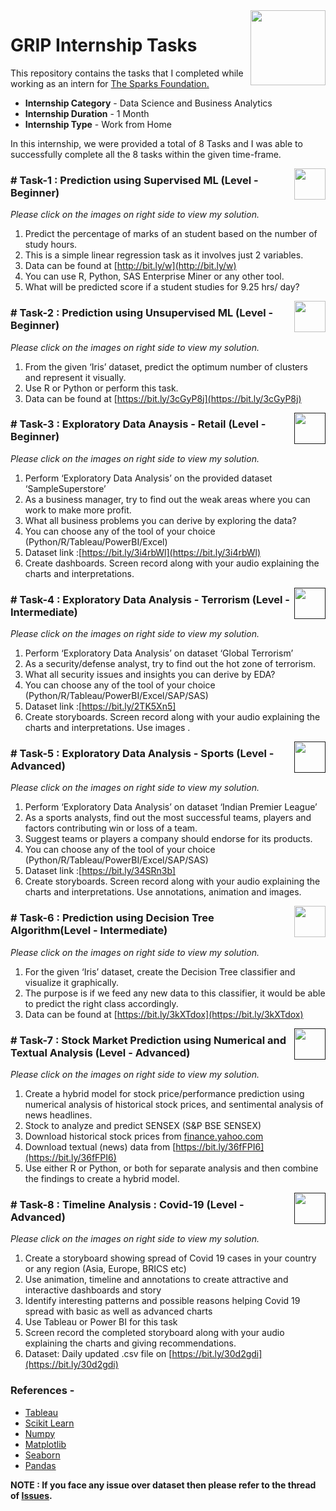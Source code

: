 <img align = right height = 120 width = 120 src = https://www.thesparksfoundationsingapore.org/images/logo_small.png>

#  GRIP Internship Tasks


This repository contains the tasks that I completed while working as an intern for [The Sparks Foundation.](https://www.thesparksfoundationsingapore.org/)
- **Internship Category** - Data Science and Business Analytics
- **Internship Duration** - 1 Month 
- **Internship Type** - Work from Home

In this internship, we were provided a total of 8 Tasks and I was able to successfully complete all the 8 tasks within the given time-frame.

[<img align = right height = 50 width = 50 src = https://cdn4.iconfinder.com/data/icons/project-management-4-2/65/161-512.png>](https://github.com/RohitWadhave/-The-Sparks-Foundation---Internship-Tasks-Data-Science-Business-Analytics-GRIP-DEC-22-/blob/main/Sparks%20Task%201%20-%20Prediction%20using%20Supervised%20ML/Task_1_Prediction_Using_Supervised_Learning.ipynb)

### # Task-1 : Prediction using Supervised ML (Level - Beginner)
_Please click on the images on right side to view my solution._

1. Predict the percentage of marks of an student based on the number of study hours.
1. This is a simple linear regression task as it involves just 2 variables.
1. Data can be found at [http://bit.ly/w](http://bit.ly/w)
1. You can use R, Python, SAS Enterprise Miner or any other tool.
1. What will be predicted score if a student studies for 9.25 hrs/ day?

[<img align = right height = 50 width = 50 src = https://cdn4.iconfinder.com/data/icons/project-management-4-2/65/161-512.png>](https://github.com/RohitWadhave/-The-Sparks-Foundation---Internship-Tasks-Data-Science-Business-Analytics-GRIP-DEC-22-/blob/main/Sparks%20Task%202%20-%20Prediction%20using%20Unsupervised%20ML/Task_2_Prediction_using_Unsupervised_ML.ipynb)

### # Task-2 : Prediction using Unsupervised ML (Level - Beginner)
_Please click on the images on right side to view my solution._

1. From the given ‘Iris’ dataset, predict the optimum number of clusters and represent it visually.
1. Use R or Python or perform this task.
1. Data can be found at [https://bit.ly/3cGyP8j](https://bit.ly/3cGyP8j)

[<img align = right height = 50 width = 50 src = https://cdn4.iconfinder.com/data/icons/project-management-4-2/65/161-512.png>]()

### # Task-3 : Exploratory Data Anaysis - Retail (Level - Beginner)
_Please click on the images on right side to view my solution._

1. Perform ‘Exploratory Data Analysis’ on the provided dataset ‘SampleSuperstore’
1. As a business manager, try to find out the weak areas where you can work to make more profit.
1. What all business problems you can derive by exploring the data?
1. You can choose any of the tool of your choice (Python/R/Tableau/PowerBI/Excel)
1. Dataset link :[https://bit.ly/3i4rbWl](https://bit.ly/3i4rbWl)
1. Create dashboards. Screen record along with your audio explaining the charts and interpretations.

[<img align = right height = 50 width = 50 src = https://cdn4.iconfinder.com/data/icons/project-management-4-2/65/161-512.png>]()

### # Task-4 : Exploratory Data Analysis - Terrorism (Level - Intermediate)
_Please click on the images on right side to view my solution._

1. Perform ‘Exploratory Data Analysis’ on dataset ‘Global Terrorism’ 
1. As a security/defense analyst, try to find out the hot zone of terrorism. 
1. What all security issues and insights you can derive by EDA?
1. You can choose any of the tool of your choice (Python/R/Tableau/PowerBI/Excel/SAP/SAS)
1. Dataset link :[https://bit.ly/2TK5Xn5]
1. Create storyboards. Screen record along with your audio explaining the charts and interpretations. Use images .

[<img align = right height = 50 width = 50 src = https://cdn4.iconfinder.com/data/icons/project-management-4-2/65/161-512.png>]()

### # Task-5 : Exploratory Data Analysis - Sports (Level - Advanced)
_Please click on the images on right side to view my solution._

1. Perform ‘Exploratory Data Analysis’ on dataset ‘Indian Premier League’ 
1. As a sports analysts, find out the most successful teams, players and factors contributing win or loss of a team.
1. Suggest teams or players a company should endorse for its products. 
1. You can choose any of the tool of your choice (Python/R/Tableau/PowerBI/Excel/SAP/SAS)
1. Dataset link :[https://bit.ly/34SRn3b]
1. Create storyboards. Screen record along with your audio explaining the charts and interpretations. Use annotations, animation and images.

[<img align = right height = 50 width = 50 src = https://cdn4.iconfinder.com/data/icons/project-management-4-2/65/161-512.png>](https://github.com/RohitWadhave/-The-Sparks-Foundation---Internship-Tasks-Data-Science-Business-Analytics-GRIP-DEC-22-/blob/main/Sparks%20Task%206%20-%20Prediction%20using%20Decision%20Tree%20Algorithm/Task_6_Prediction_using_Decision_Tree_Algorithm.ipynb)

### # Task-6 : Prediction using Decision Tree Algorithm(Level - Intermediate)
_Please click on the images on right side to view my solution._

1. For the given ‘Iris’ dataset, create the Decision Tree classifier and visualize it graphically.
1. The purpose is if we feed any new data to this classifier, it would be able to predict the right class accordingly.
1. Data can be found at [https://bit.ly/3kXTdox](https://bit.ly/3kXTdox)

[<img align = right height = 50 width = 50 src = https://cdn4.iconfinder.com/data/icons/project-management-4-2/65/161-512.png>]()

### # Task-7 : Stock Market Prediction using Numerical and Textual Analysis (Level - Advanced)
_Please click on the images on right side to view my solution._

1. Create a hybrid model for stock price/performance prediction using numerical analysis of historical stock prices, and sentimental analysis of news headlines.
1. Stock to analyze and predict SENSEX (S&P BSE SENSEX)
1. Download historical stock prices from [finance.yahoo.com](https://finance.yahoo.com/?guccounter=1)
1. Download textual (news) data from [https://bit.ly/36fFPI6](https://bit.ly/36fFPI6)
1. Use either R or Python, or both for separate analysis and then combine the findings to create a hybrid model.

[<img align = right height = 50 width = 50 src = https://cdn4.iconfinder.com/data/icons/project-management-4-2/65/161-512.png>]()

### # Task-8 : Timeline Analysis : Covid-19 (Level - Advanced)
_Please click on the images on right side to view my solution._

1. Create a storyboard showing spread of Covid 19 cases in your country or any region (Asia, Europe, BRICS etc)
1. Use animation, timeline and annotations to create attractive and interactive dashboards and story
1. Identify interesting patterns and possible reasons helping Covid 19 spread with basic as well as advanced charts
1. Use Tableau or Power BI for this task
1. Screen record the completed storyboard along with your audio explaining the charts and giving recommendations.
1. Dataset: Daily updated .csv file on [https://bit.ly/30d2gdi](https://bit.ly/30d2gdi)

 ### References -
 - [Tableau](https://help.tableau.com/v2018.3/offline/en-us/tableau_desktop.pdf) 
 - [Scikit Learn](https://scikit-learn.org/stable/)
 - [Numpy](https://numpy.org/doc/stable/user/absolute_beginners.html)
 - [Matplotlib](https://matplotlib.org/stable/users/index.html)
 - [Seaborn](https://seaborn.pydata.org/tutorial.html)
 - [Pandas](https://pandas.pydata.org/docs/index.html)


**NOTE : If you face any issue over dataset then please refer to the thread of [Issues](https://github.com/imdsatyam/GRIP-Internship-Tasks/issues).**
